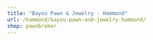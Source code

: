 ```yaml
---
title: "Bayou Pawn & Jewelry - Hammond"
url: /hammond/bayou-pawn-and-jewelry-hammond/
shop: pawnbroker
---
```

